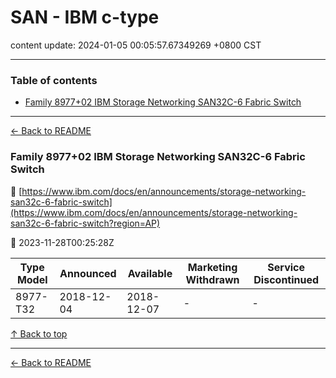 # SAN - IBM c-type

content update: 2024-01-05 00:05:57.67349269 +0800 CST

---

### Table of contents


- [Family 8977+02 IBM Storage Networking SAN32C-6 Fabric Switch](#family-897702-ibm-storage-networking-san32c-6-fabric-switch)

---

[← Back to README](../README.md)





### Family 8977+02 IBM Storage Networking SAN32C-6 Fabric Switch

🔗 [https://www.ibm.com/docs/en/announcements/storage-networking-san32c-6-fabric-switch](https://www.ibm.com/docs/en/announcements/storage-networking-san32c-6-fabric-switch?region=AP)

📅 2023-11-28T00:25:28Z

| Type Model | Announced | Available | Marketing Withdrawn | Service Discontinued |
| --- | --- | --- | --- | --- |
| 8977-T32 | 2018-12-04 | 2018-12-07 | - | - |






[↑ Back to top](#table-of-contents)

---



[← Back to README](../README.md)